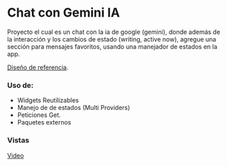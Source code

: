 # Chat con Gemini IA

Proyecto el cual es un chat con la ia de google (gemini), donde además de la interacción y los cambios de estado (writing, active now), agregue una sección para mensajes favoritos, usando una manejador de estados en la app. 

[Diseño de referencia](https://dribbble.com/shots/22212574-Chat-UI-UX).

### Uso de:
- Widgets Reutilizables
- Manejo de de estados (Multi Providers)
- Peticiones Get.
- Paquetes externos

### Vistas
[Video](https://www.linkedin.com/posts/alex-linarte_flutterbeginner-flutter-mobiledevelopment-activity-7187307852187729920-AsbJ?utm_source=share&utm_medium=member_desktop)
